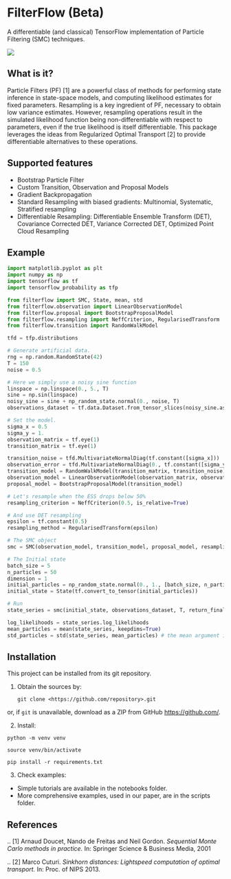 # FilterFlow (Beta)

A differentiable (and classical) TensorFlow implementation of Particle Filtering (SMC) techniques.

![](resonator.gif)

What is it?
-----------

Particle Filters (PF) [1] are a powerful class of methods for performing state inference in state-space models, and computing likelihood estimates for fixed parameters. 
Resampling is a key ingredient of PF, necessary to obtain low variance estimates. 
However, resampling operations result in the simulated likelihood function being non-differentiable with respect to parameters, even if the true likelihood is itself differentiable.
This package leverages the ideas from Regularized Optimal Transport [2] to provide differentiable alternatives to these operations.

Supported features
------------------

* Bootstrap Particle Filter
* Custom Transition, Observation and Proposal Models
* Gradient Backpropagation
* Standard Resampling with biased gradients: Multinomial, Systematic, Stratified resampling
* Differentiable Resampling: Differentiable Ensemble Transform (DET), Covariance Corrected DET, Variance Corrected DET, Optimized Point Cloud Resampling

Example
--------

```python
import matplotlib.pyplot as plt
import numpy as np
import tensorflow as tf
import tensorflow_probability as tfp

from filterflow import SMC, State, mean, std
from filterflow.observation import LinearObservationModel
from filterflow.proposal import BootstrapProposalModel
from filterflow.resampling import NeffCriterion, RegularisedTransform
from filterflow.transition import RandomWalkModel

tfd = tfp.distributions

# Generate artificial data.
rng = np.random.RandomState(42)
T = 150
noise = 0.5

# Here we simply use a noisy sine function
linspace = np.linspace(0., 5., T)
sine = np.sin(linspace)
noisy_sine = sine + np_random_state.normal(0., noise, T)
observations_dataset = tf.data.Dataset.from_tensor_slices(noisy_sine.astype(np.float32))

# Set the model.
sigma_x = 0.5
sigma_y = 1.
observation_matrix = tf.eye(1)
transition_matrix = tf.eye(1)

transition_noise = tfd.MultivariateNormalDiag(tf.constant([sigma_x]))
observation_error = tfd.MultivariateNormalDiag(0., tf.constant([sigma_y]))
transition_model = RandomWalkModel(transition_matrix, transition_noise)
observation_model = LinearObservationModel(observation_matrix, observation_error)
proposal_model = BootstrapProposalModel(transition_model)

# Let's resample when the ESS drops below 50%
resampling_criterion = NeffCriterion(0.5, is_relative=True)

# And use DET resampling
epsilon = tf.constant(0.5)
resampling_method = RegularisedTransform(epsilon)

# The SMC object
smc = SMC(observation_model, transition_model, proposal_model, resampling_criterion, resampling_method)

# The Initial state
batch_size = 5
n_particles = 50
dimension = 1
initial_particles = np_random_state.normal(0., 1., [batch_size, n_particles, dimension]).astype(np.float32)
initial_state = State(tf.convert_to_tensor(initial_particles))

# Run
state_series = smc(initial_state, observations_dataset, T, return_final=False, seed=555)

log_likelihoods = state_series.log_likelihoods
mean_particles = mean(state_series, keepdims=True)
std_particles = std(state_series, mean_particles) # the mean argument is optional
```


Installation
------------

This project can be installed from its git repository. 

1. Obtain the sources by:
    
    `git clone <https://github.com/repository>.git`

or, if `git` is unavailable, download as a ZIP from GitHub https://github.com/<repository>.
  
2. Install:

`python -m venv venv`

`source venv/bin/activate`

`pip install -r requirements.txt`

3. Check examples:

- Simple tutorials are available in the notebooks folder.
- More comprehensive examples, used in our paper, are in the scripts folder.


References
----------

.. [1] Arnaud Doucet, Nando de Freitas and Neil Gordon.
        *Sequential Monte Carlo methods in practice.*
        In: Springer Science \& Business Media, 2001

.. [2] Marco Cuturi.
       *Sinkhorn distances: Lightspeed computation of optimal transport.*
       In: Proc. of NIPS 2013.
       
  
